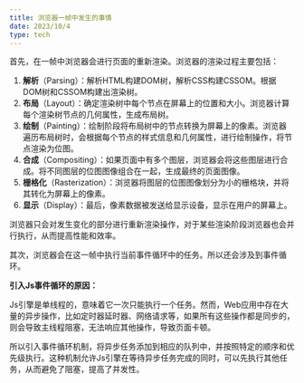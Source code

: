 ```yaml
---
title: 浏览器一帧中发生的事情
date: 2023/10/4
type: tech
---
```


首先，在一帧中浏览器会进行页面的重新渲染。浏览器的渲染过程主要包括：

1. **解析**（Parsing）：解析HTML构建DOM树，解析CSS构建CSSOM。根据DOM树和CSSOM构建出渲染树。
2. **布局**（Layout）：确定渲染树中每个节点在屏幕上的位置和大小。浏览器计算每个渲染树节点的几何属性，生成布局树。
3. **绘制**（Painting）：绘制阶段将布局树中的节点转换为屏幕上的像素。浏览器遍历布局树时，会根据每个节点的样式信息和几何属性，进行绘制操作，将节点渲染为位图。
4. **合成**（Compositing）：如果页面中有多个图层，浏览器会将这些图层进行合成。将不同图层的位图图像组合在一起，生成最终的页面图像。
5. **栅格化**（Rasterization）：浏览器将图层的位图图像划分为小的栅格块，并将其转化为屏幕上的像素。
6. **显示**（Display）：最后，像素数据被发送给显示设备，显示在用户的屏幕上。

浏览器只会对发生变化的部分进行重新渲染操作，对于某些渲染阶段浏览器也会并行执行，从而提高性能和效率。

其次，浏览器会在这一帧中执行当前事件循环中的任务。所以还会涉及到事件循环。

**引入Js事件循环的原因：**

Js引擎是单线程的，意味着它一次只能执行一个任务。然而，Web应用中存在大量的异步操作，比如定时器延时器、网络请求等，如果所有这些操作都是同步的，则会导致主线程阻塞，无法响应其他操作，导致页面卡顿。

所以引入事件循环机制，将异步任务添加到相应的队列中，并按照特定的顺序和优先级执行。这种机制允许Js引擎在等待异步任务完成的同时，可以先执行其他任务，从而避免了阻塞，提高了并发性。

